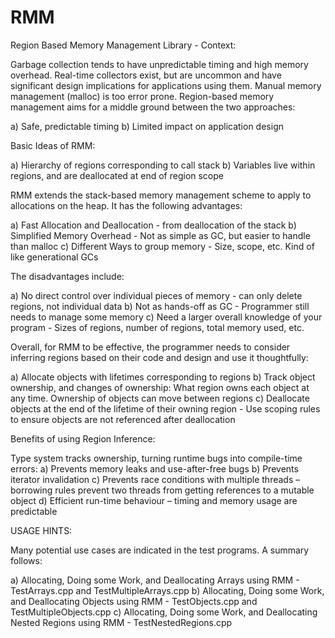 # RMM
Region Based Memory Management Library - Context:

Garbage collection tends to have unpredictable timing and high memory overhead. Real-time collectors exist, but are uncommon and have significant design implications for applications using them. Manual memory management (malloc) is too error prone. Region-based memory management aims for a middle ground between the two approaches:

  a) Safe, predictable timing 
  b) Limited impact on application design 

Basic Ideas of RMM:

  a) Hierarchy of regions corresponding to call stack
  b) Variables live within regions, and are deallocated at end of region scope

RMM extends the stack-based memory management scheme to apply to allocations on the heap. It has the following advantages:

  a) Fast Allocation and Deallocation - from deallocation of the stack
  b) Simplified Memory Overhead - Not as simple as GC, but easier to handle than malloc
  c) Different Ways to group memory - Size, scope, etc. Kind of like generational GCs

The disadvantages include:

  a) No direct control over individual pieces of memory - can only delete regions, not individual data
  b) Not as hands-off as GC - Programmer still needs to manage some memory
  c) Need a larger overall knowledge of your program - Sizes of regions, number of regions, total memory used, etc.

Overall, for RMM to be effective, the programmer needs to consider inferring regions based on their code and design and use it thoughtfully:

  a) Allocate objects with lifetimes corresponding to regions 
  b) Track object ownership, and changes of ownership: What region owns each object at any time. Ownership of objects can move between regions 
  c) Deallocate objects at the end of the lifetime of their owning region - Use scoping rules to ensure objects are not referenced after deallocation 

Benefits of using Region Inference: 

  Type system tracks ownership, turning runtime bugs into compile-time errors: 
    a) Prevents memory leaks and use-after-free bugs 
    b) Prevents iterator invalidation 
    c) Prevents race conditions with multiple threads – borrowing rules prevent two threads from getting references to a mutable object 
    d) Efficient run-time behaviour – timing and memory usage are predictable

USAGE HINTS:

Many potential use cases are indicated in the test programs. A summary follows:

a) Allocating, Doing some Work, and Deallocating Arrays using RMM - TestArrays.cpp and TestMultipleArrays.cpp
b) Allocating, Doing some Work, and Deallocating Objects using RMM - TestObjects.cpp and TestMultipleObjects.cpp
c) Allocating, Doing some Work, and Deallocating Nested Regions using RMM - TestNestedRegions.cpp
